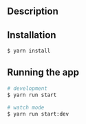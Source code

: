 ## Description

## Installation

```bash
$ yarn install
```

## Running the app

```bash
# development
$ yarn run start

# watch mode
$ yarn run start:dev
```
